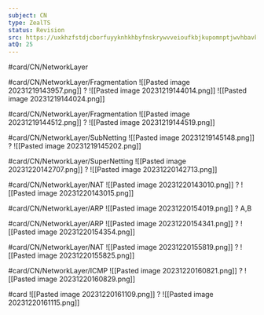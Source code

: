 ```yaml
---
subject: CN
type: ZealTS
status: Revision
src: https://uxkhzfstdjcborfuyyknhkhbyfnskrywvveioufkbjkupomnptjwvhbavkysuhi.vercel.app/solution.html?testId=628f2d8bc16c33657a586c8d&test_id=37
atQ: 25
---
```

#card/CN/NetworkLayer 

#card/CN/NetworkLayer/Fragmentation
![[Pasted image 20231219143957.png]]
?
![[Pasted image 20231219144014.png]]
![[Pasted image 20231219144024.png]] <!--SR:!2023-12-29,2,150-->

#card/CN/NetworkLayer/Fragmentation
![[Pasted image 20231219144512.png]]
?
![[Pasted image 20231219144519.png]] <!--SR:!2023-12-29,2,150-->

#card/CN/NetworkLayer/SubNetting 
![[Pasted image 20231219145148.png]]
?
![[Pasted image 20231219145202.png]] 

#card/CN/NetworkLayer/SuperNetting 
![[Pasted image 20231220142707.png]]
?
![[Pasted image 20231220142713.png]] 

#card/CN/NetworkLayer/NAT
![[Pasted image 20231220143010.png]]
?
![[Pasted image 20231220143015.png]] <!--SR:!2023-12-28,1,130-->

#card/CN/NetworkLayer/ARP
![[Pasted image 20231220154019.png]]
?
A,B <!--SR:!2023-12-28,1,130-->

#card/CN/NetworkLayer/ARP
![[Pasted image 20231220154341.png]]
?
![[Pasted image 20231220154354.png]] <!--SR:!2023-12-28,1,130-->

#card/CN/NetworkLayer/NAT
![[Pasted image 20231220155819.png]]
?
![[Pasted image 20231220155825.png]] <!--SR:!2023-12-29,2,150-->

#card/CN/NetworkLayer/ICMP
![[Pasted image 20231220160821.png]]
?
![[Pasted image 20231220160829.png]] <!--SR:!2023-12-29,2,150--> 

#card
![[Pasted image 20231220161109.png]]
?
![[Pasted image 20231220161115.png]] <!--SR:!2024-01-28,8,190--> 

